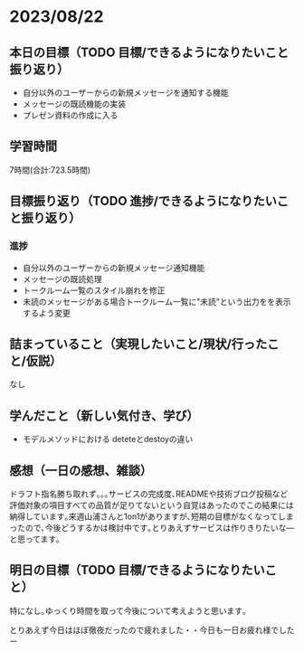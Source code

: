 # 2023/08/22
## 本日の目標（TODO 目標/できるようになりたいこと振り返り）
- 自分以外のユーザーからの新規メッセージを通知する機能
- メッセージの既読機能の実装
- プレゼン資料の作成に入る
## 学習時間
7時間(合計:723.5時間)
## 目標振り返り（TODO 進捗/できるようになりたいこと振り返り）
### 進捗
- 自分以外のユーザーからの新規メッセージ通知機能
- メッセージの既読処理
- トークルーム一覧のスタイル崩れを修正
- 未読のメッセージがある場合トークルーム一覧に"未読"という出力をを表示するよう変更
## 詰まっていること（実現したいこと/現状/行ったこと/仮説）
なし
## 学んだこと（新しい気付き、学び）
- モデルメソッドにおける deteteとdestoyの違い
## 感想（一日の感想、雑談）
ドラフト指名勝ち取れず｡｡｡サービスの完成度､READMEや技術ブログ投稿など評価対象の項目すべての品質が足りてないという自覚はあったのでこの結果には納得しています｡来週山浦さんと1on1がありますが､短期の目標がなくなってしまったので､今後どうするかは検討中です｡とりあえずサービスは作りきりたいな―と思ってます｡
## 明日の目標（TODO 目標/できるようになりたいこと）
特になし｡ゆっくり時間を取って今後について考えようと思います｡

とりあえず今日はほぼ徹夜だったので疲れました・・今日も一日お疲れ様でしたー